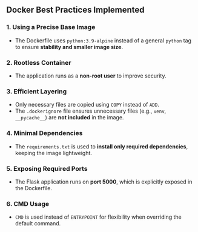 ## Docker Best Practices Implemented

### 1. **Using a Precise Base Image**
- The Dockerfile uses `python:3.9-alpine` instead of a general `python` tag to ensure **stability and smaller image size**.

### 2. **Rootless Container**
- The application runs as a **non-root user** to improve security.

### 3. **Efficient Layering**
- Only necessary files are copied using `COPY` instead of `ADD`.
- The `.dockerignore` file ensures unnecessary files (e.g., `venv`, `__pycache__`) are **not included** in the image.

### 4. **Minimal Dependencies**
- The `requirements.txt` is used to **install only required dependencies**, keeping the image lightweight.

### 5. **Exposing Required Ports**
- The Flask application runs on **port 5000**, which is explicitly exposed in the Dockerfile.

### 6. **CMD Usage**
- `CMD` is used instead of `ENTRYPOINT` for flexibility when overriding the default command.